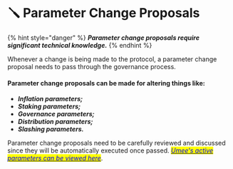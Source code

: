 # 🪛 Parameter Change Proposals

{% hint style="danger" %}
_**Parameter change proposals require significant technical knowledge.**_&#x20;
{% endhint %}

Whenever a change is being made to the protocol, a parameter change proposal needs to pass through the governance process.&#x20;

#### Parameter change proposals can be made for altering things like:

* _**Inflation parameters;**_
* _**Staking parameters;**_
* _**Governance parameters;**_
* _**Distribution parameters;**_
* _**Slashing parameters.**_

Parameter change proposals need to be carefully reviewed and discussed since they will be automatically executed once passed. <mark style="color:blue;"></mark> [_<mark style="color:blue;">Umee's active parameters can be viewed here</mark>_](https://ping.pub/umee).

